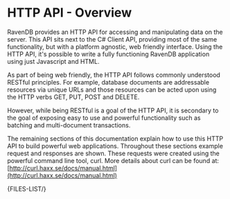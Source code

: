 # HTTP API - Overview

RavenDB provides an HTTP API for accessing and manipulating data on the server. This API sits next to the C# Client API, providing most of the same functionality, but with a platform agnostic, web friendly interface. Using the HTTP API, it's possible to write a fully functioning RavenDB application using just Javascript and HTML.

As part of being web friendly, the HTTP API follows commonly understood RESTful principles. For example, database documents are addressable resources via unique URLs and those resources can be acted upon using the HTTP verbs GET, PUT, POST and DELETE.

However, while being RESTful is a goal of the HTTP API, it is secondary to the goal of exposing easy to use and powerful functionality such as batching and multi-document transactions.

The remaining sections of this documentation explain how to use this HTTP API to build powerful web applications. Throughout these sections example request and responses are shown. These requests were created using the powerful command line tool, curl. More details about curl can be found at: [http://curl.haxx.se/docs/manual.html](http://curl.haxx.se/docs/manual.html)

{FILES-LIST/}